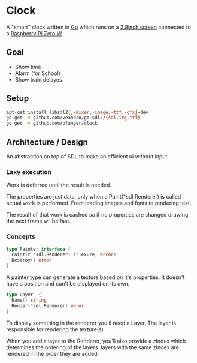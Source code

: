 # Clock

A "smart" clock written in [Go](https://golang.org) which runs on a [2.8inch screen](https://www.waveshare.com/2.8inch-RPi-LCD-A.htm) connected to a [Raspberry Pi Zero W](https://www.raspberrypi.org/)

## Goal

* Show time
* Alarm (for School)
* Show train delayes

## Setup

```sh
apt-get install libsdl2{,-mixer,-image,-ttf,-gfx}-dev
go get -v github.com/veandco/go-sdl2/{sdl,img,ttf}
go get -v github.com/bfanger/clock
```

## Architecture / Design

An abstraction on top of SDL to make an efficient ui without input.

### Laxy execution

Work is deferred until the result is needed.

The properties are just data, only when a Paint(\*sdl.Renderer) is called actual work is performed.
From loading images and fonts to rendering text.

The result of that work is cached so if no properties are changed drawing the next frame wil be fast.

### Concepts

```go
type Painter interface {
  Paint(r *sdl.Renderer) (*Texure, error)
  Destroy() error
}
```

A painter type can generate a texture based on it's properties.
It doesn't have a position and can't be displayed on its own.

```go
type Layer  {
  Name() string
  Render(*sdl.Renderer) error
}
```

To display something in the renderer you'll need a Layer.
The layer is responsible for rendering the texture(s)

When you add a layer to the Renderer, you'll also provide a zIndex which determines the ordering of the layers.
layers with the same zIndex are rendered in the order they are added.
